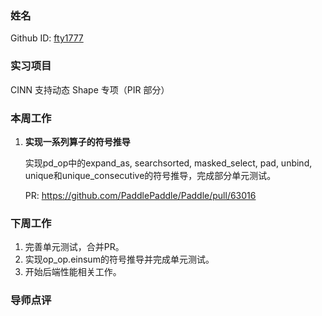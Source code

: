 ### 姓名

Github ID: [fty1777](https://github.com/fty1777)

### 实习项目

CINN 支持动态 Shape 专项（PIR 部分）

### 本周工作

1. **实现一系列算子的符号推导**

    实现pd_op中的expand_as, searchsorted, masked_select, pad, unbind, unique和unique_consecutive的符号推导，完成部分单元测试。

    PR: https://github.com/PaddlePaddle/Paddle/pull/63016

### 下周工作

1. 完善单元测试，合并PR。
2. 实现op_op.einsum的符号推导并完成单元测试。
3. 开始后端性能相关工作。

### 导师点评
